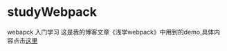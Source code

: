 # studyWebpack
webapck 入门学习
这是我的博客文章《浅学webpack》中用到的demo,具体内容点击[这里](http://zbsthink.gitee.io/blog/2018/11/23/webpack/#more)
